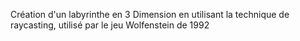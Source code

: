 Création d'un labyrinthe en 3 Dimension en utilisant la technique de raycasting, utilisé par le jeu Wolfenstein de 1992